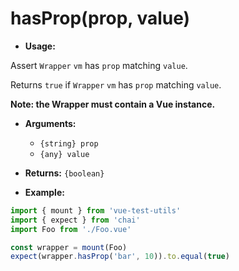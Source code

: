 # hasProp(prop, value)

- **Usage:**

Assert `Wrapper` `vm` has `prop` matching `value`.

Returns `true` if `Wrapper` `vm` has `prop` matching `value`.


**Note: the Wrapper must contain a Vue instance.**

- **Arguments:**
  - `{string} prop`
  - `{any} value`

- **Returns:** `{boolean}`

- **Example:**

```js
import { mount } from 'vue-test-utils'
import { expect } from 'chai'
import Foo from './Foo.vue'

const wrapper = mount(Foo)
expect(wrapper.hasProp('bar', 10)).to.equal(true)
```